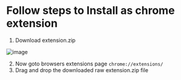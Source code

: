 # Follow steps to Install as chrome extension

1. Download extension.zip

![image](https://github.com/user-attachments/assets/10ddfc54-9c06-4368-9c5a-9212a4b3767d)

2. Now goto browsers extensions page
`` chrome://extensions/ ``
3. Drag and drop the downloaded raw extension.zip file
